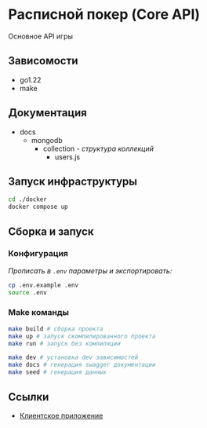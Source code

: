 # Расписной покер (Core API)
Основное API игры

## Зависомости
* go1.22
* make

## Документация
* docs
    * mongodb
        * collection - _структура коллекций_
            * users.js

## Запуск инфраструктуры
~~~bash
cd ./docker
docker compose up
~~~

## Сборка и запуск
### Конфигурация
_Прописать в `.env` параметры и экспортировать:_
```bash
cp .env.example .env
source .env
```

### Make команды
```bash
make build # сборка проекта
make up # запуск скомпилированного проекта
make run # запуск без компиляции

make dev # установка dev зависимостей
make docs # генерация swagger документации
make seed # генерация данных
```

## Ссылки
* [Клиентское приложение](https://github.com/Brotiger/poker-app)
